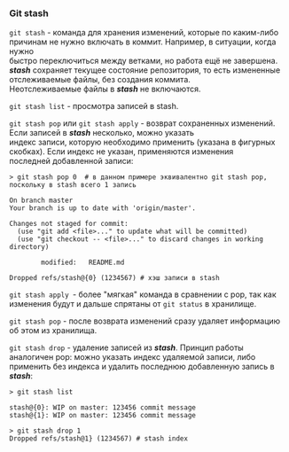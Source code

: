 ### Git stash

`git stash` - команда для хранения изменений, которые по каким-либо причинам не нужно включать в коммит. Например, в ситуации, когда нужно   
быстро переключиться между ветками, но работа ещё не завершена.  
**_stash_** сохраняет текущее состояние репозитория, то есть измененные отслеживаемые файлы, без создания коммита.  
Неотслеживаемые файлы в **_stash_** не включаются.

`git stash list` - просмотра записей в stash.  

`git stash pop` или `git stash apply` - возврат сохраненных изменений. Если записей в _**stash**_ несколько, можно указать  
индекс записи, которую необходимо применить (указана в фигурных скобках). Если индекс не указан, применяются изменения  
последней добавленной записи:  

```commandline
> git stash pop 0  # в данном примере эквивалентно git stash pop, поскольку в stash всего 1 запись

On branch master
Your branch is up to date with 'origin/master'.

Changes not staged for commit:
  (use "git add <file>..." to update what will be committed)
  (use "git checkout -- <file>..." to discard changes in working directory)

        modified:   README.md

Dropped refs/stash@{0} (1234567) # хэш записи в stash 
```
`git stash apply `- более "мягкая" команда в сравнении с pop, так как изменения будут и дальше спрятаны от `git status` в хранилище.

`git stash pop` - после возврата изменений сразу удаляет информацию об этом из хранилища.  

`git stash drop` - удаление записей из _**stash**_. Принцип работы аналогичен pop: можно указать индекс удаляемой записи, либо  
применить без индекса и удалить последнюю добавленную запись в _**stash**_:  

```commandline
> git stash list

stash@{0}: WIP on master: 123456 commit message
stash@{1}: WIP on master: 123456 commit message

> git stash drop 1
Dropped refs/stash@1} (1234567) # stash index
```  
